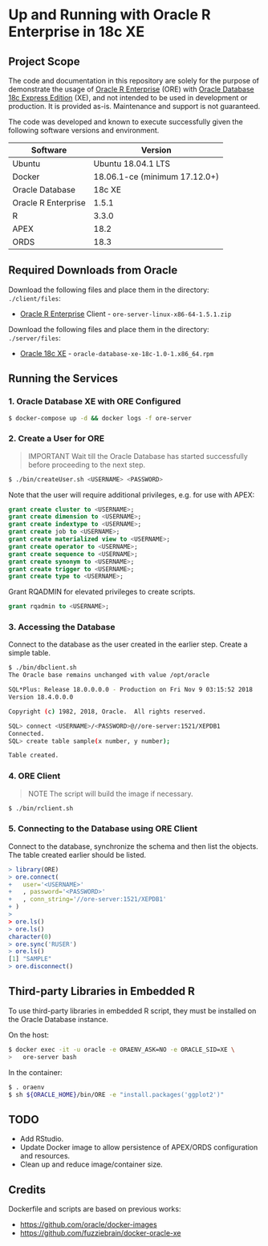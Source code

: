 # Up and Running with Oracle R Enterprise in 18c XE

## Project Scope

The code and documentation in this repository are solely for the purpose of demonstrate the usage of [Oracle R Enterprise](https://www.oracle.com/technetwork/database/database-technologies/r/r-enterprise/overview/index.html) (ORE) with [Oracle Database 18c Express Edition](https://oracle.com/xe) (XE), and not intended to be used in development or production. It is provided as-is. Maintenance and support is not guaranteed. 

The code was developed and known to execute successfully given the following software versions and environment.

| Software | Version |
|-|-|
| Ubuntu | Ubuntu 18.04.1 LTS |
| Docker | 18.06.1-ce (minimum 17.12.0+) |
| Oracle Database | 18c XE |
| Oracle R Enterprise | 1.5.1 |
| R | 3.3.0 |
| APEX | 18.2 |
| ORDS | 18.3 |

## Required Downloads from Oracle

Download the following files and place them in the directory: `./client/files`:

* [Oracle R Enterprise](https://www.oracle.com/technetwork/database/database-technologies/r/r-enterprise/downloads/index.html) Client - `ore-server-linux-x86-64-1.5.1.zip`

Download the following files and place them in the directory: `./server/files`:

* [Oracle 18c XE](https://www.oracle.com/technetwork/database/database-technologies/express-edition/downloads/index.html) - `oracle-database-xe-18c-1.0-1.x86_64.rpm`

## Running the Services

### 1. Oracle Database XE with ORE Configured

```bash
$ docker-compose up -d && docker logs -f ore-server
```

### 2. Create a User for ORE

> IMPORTANT Wait till the Oracle Database has started successfully before proceeding to the next step.

```bash
$ ./bin/createUser.sh <USERNAME> <PASSWORD>
```

Note that the user will require additional privileges, e.g. for use with APEX:

```sql
grant create cluster to <USERNAME>;
grant create dimension to <USERNAME>;
grant create indextype to <USERNAME>;
grant create job to <USERNAME>;
grant create materialized view to <USERNAME>;
grant create operator to <USERNAME>;
grant create sequence to <USERNAME>;
grant create synonym to <USERNAME>;
grant create trigger to <USERNAME>;
grant create type to <USERNAME>;
```

Grant RQADMIN for elevated privileges to create scripts.

```sql
grant rqadmin to <USERNAME>;
```

### 3. Accessing the Database

Connect to the database as the user created in the earlier step. Create a simple table.

```bash
$ ./bin/dbclient.sh 
The Oracle base remains unchanged with value /opt/oracle

SQL*Plus: Release 18.0.0.0.0 - Production on Fri Nov 9 03:15:52 2018
Version 18.4.0.0.0

Copyright (c) 1982, 2018, Oracle.  All rights reserved.

SQL> connect <USERNAME>/<PASSWORD>@//ore-server:1521/XEPDB1
Connected.
SQL> create table sample(x number, y number);

Table created.
```

### 4. ORE Client

> NOTE The script will build the image if necessary.

```bash
$ ./bin/rclient.sh
```

### 5. Connecting to the Database using ORE Client

Connect to the database, synchronize the schema and then list the objects. The table created earlier should be listed.

```R
> library(ORE)
> ore.connect(
+   user='<USERNAME>'
+   , password='<PASSWORD>'
+   , conn_string='//ore-server:1521/XEPDB1'
+ )
>
> ore.ls()
> ore.ls()
character(0)
> ore.sync('RUSER')
> ore.ls()
[1] "SAMPLE"
> ore.disconnect()
```

## Third-party Libraries in Embedded R

To use third-party libraries in embedded R script, they must be installed on the Oracle Database instance. 

On the host:

```bash
$ docker exec -it -u oracle -e ORAENV_ASK=NO -e ORACLE_SID=XE \
>   ore-server bash
```

In the container:

```bash
$ . oraenv
$ sh ${ORACLE_HOME}/bin/ORE -e "install.packages('ggplot2')"
```

## TODO

* Add RStudio.
* Update Docker image to allow persistence of APEX/ORDS configuration and resources.
* Clean up and reduce image/container size.

## Credits

Dockerfile and scripts are based on previous works:

* https://github.com/oracle/docker-images
* https://github.com/fuzziebrain/docker-oracle-xe
